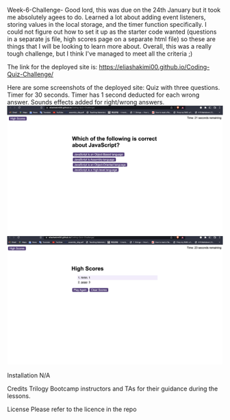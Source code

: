 Week-6-Challenge-
Good lord, this was due on the 24th January but it took me absolutely agees to do. Learned a lot about adding event listeners, storing values in the local storage, and the timer function specifically. I could not figure out how to set it up as the starter code wanted (questions in a separate js file, high scores page on a separate html file) so these are things that I will be looking to learn more about. Overall, this was a really tough challenge, but I think I've managed to meet all the criteria ;)

The link for the deployed site is: 
https://eliashakimi00.github.io/Coding-Quiz-Challenge/

Here are some screenshots of the deployed site: Quiz with three questions. Timer for 30 seconds. Timer has 1 second deducted for each wrong answer. Sounds effects added for right/wrong answers. 
![quiz](./starter/assets/css/Screenshot%202023-02-06%20at%2021.47.33.png)
![quiz](./starter/assets/css/Screenshot%202023-02-06%20at%2021.48.08.png)

Installation
N/A

Credits
Trilogy Bootcamp instructors and TAs for their guidance during the lessons.

License
Please refer to the licence in the repo

